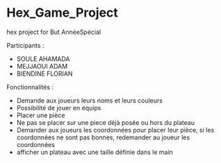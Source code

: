 # Hex_Game_Project
hex project for But AnnéeSpécial

Participants : 
- SOULE AHAMADA 
- MEJJAOUI ADAM 
- BIENDINE FLORIAN

Fonctionnalités :
- Demande aux joueurs leurs noms  et leurs couleurs 
-  Possibilité de jouer en équips
-  Placer une pièce 
-  Ne pas se placer sur une piece déjà posée ou hors du plateau
-  Demander aux joueurs les coordonnées pour placer leur pièce, si les coordonnées ne sont pas bonnes, redemander au joueur les coordonnées
-  afficher un plateau avec une taille définie dans le main 
